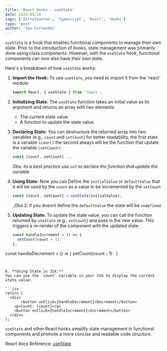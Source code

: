 ```yaml
---
title: 'React Hooks - useState'
date: 2024/05/18
tags: ['Zettelkasten', 'Typescript', 'React', 'Hooks']
type: 'post'
author: 'Yan Fernandes'
---
```



`useState` is a hook that enables functional components to manage their own state. Prior to the introduction of hooks,
state management was primarily done using class components. However, with the `useState` hook, functional components can
now also have their own state.

Here's a breakdown of how `useState` works:

1. **Import the Hook:** To use `useState`, you need to import it from the 'react' module:

   ```jsx
   import React, { useState } from 'react';
   ```

2. **Initializing State:** The `useState` function takes an initial value as its argument and returns an array with two
   elements:

   - The current state value.
   - A function to update the state value.

3. **Declaring State:** You can destructure the returned array into two variables (e.g., `count` and `setCount`) for
   better readability, the frist state is a variable `(count)` the second always will be the function that update the
   variable `(setCount)`:

   ```jsx
   const [count, setCount] ...
   ```

   _Obs: its a best practice use `set` to declare the function that update the variable_

4. **Using State:** Now you can Define the `initialValue` or `defaultValue` that it will be used by the `count` as a
   value to be incremented by the `setCount`

   ```jsx
   const [count, setCount] = useState(initialValue);
   ```

   \_Obs.2: if you doesnt define the `defaultValue` the state will be `undefined`.

5. **Updating State:** To update the state value, you can call the function returned by `useState` (e.g., `setCount`)
   and pass in the new value. This triggers a re-render of the component with the updated state:

   ```jsx
   const handleIncrement = () => {
     setCount(count + 1);
   };
   ```

const handleDecrement = () => { setCount(count - 1)   }

````


6. **Using State in JSX:**
You can use the `count` variable in your JSX to display the current state value:

```jsx
return (
  <div>
	   <button onClick={handleDecrement}>Decrement</button>
    <p>Count: {count}</p>
    <button onClick={handleIncrement}>Increment</button>
  </div>
);
````

`useState` and other React hooks simplify state management in functional components and promote a more concise and
readable code structure.

React docs Reference: [useState](https://react.dev/reference/react/useState)
